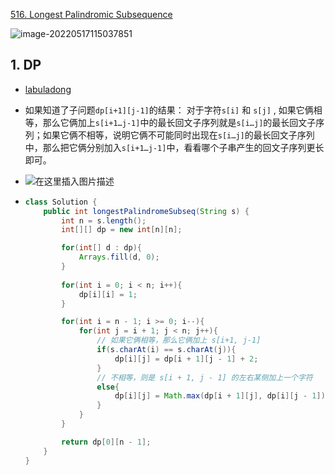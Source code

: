 [516. Longest Palindromic Subsequence](https://leetcode.cn/problems/longest-palindromic-subsequence/)

![image-20220517115037851](https://raw.githubusercontent.com/TWDH/Leetcode-From-Zero/pictures/img/image-20220517115037851.png)

## 1. DP

- [labuladong](https://blog.csdn.net/xunbaobao123/article/details/115369579)

- 如果知道了子问题`dp[i+1][j-1]`的结果：
  对于字符`s[i]` 和 `s[j]` , 如果它俩相等，那么它俩加上`s[i+1…j-1]`中的最长回文子序列就是`s[i…j]`的最长回文子序列；如果它俩不相等，说明它俩不可能同时出现在`s[i…j]`的最长回文子序列中，那么把它俩分别加入`s[i+1…j-1]`中，看看哪个子串产生的回文子序列更长即可。

- ![在这里插入图片描述](https://raw.githubusercontent.com/TWDH/Leetcode-From-Zero/pictures/img/20210401124423804.png)

- ```java
  class Solution {
      public int longestPalindromeSubseq(String s) {
          int n = s.length();
          int[][] dp = new int[n][n];
  
          for(int[] d : dp){
              Arrays.fill(d, 0);
          }
          
          for(int i = 0; i < n; i++){
              dp[i][i] = 1;
          }
  
          for(int i = n - 1; i >= 0; i--){
              for(int j = i + 1; j < n; j++){
                  // 如果它俩相等，那么它俩加上 s[i+1, j-1]
                  if(s.charAt(i) == s.charAt(j)){
                      dp[i][j] = dp[i + 1][j - 1] + 2;
                  }
                  // 不相等，则是 s[i + 1, j - 1] 的左右某侧加上一个字符 
                  else{
                      dp[i][j] = Math.max(dp[i + 1][j], dp[i][j - 1]);
                  }
              }
          }
  
          return dp[0][n - 1];
      }
  }
  ```

